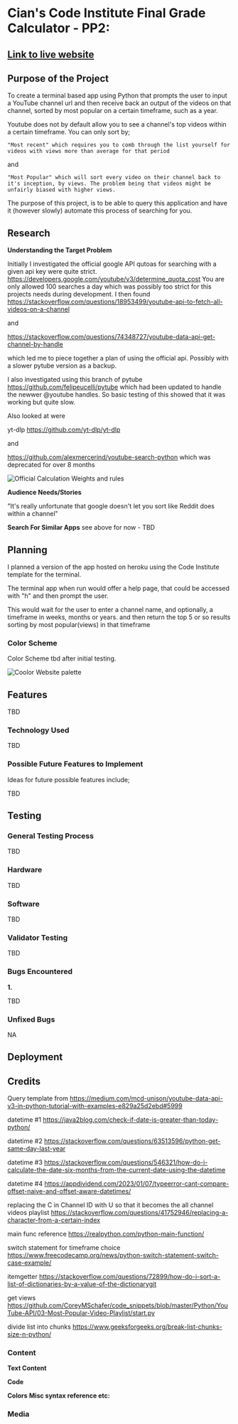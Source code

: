# Cian's Code Institute Final Grade Calculator - PP2:

## [Link to live website](https://youtube-channel-sorter.herokuapp.com/)

## __Purpose of the Project__
To create a terminal based app using Python that prompts the user to input a YouTube channel url and then receive back an output of the videos on that channel, sorted by most popular on a certain timeframe, such as a year.

Youtube does not by default allow you to see a channel's top videos within a certain timeframe. You can only sort by;

    "Most recent" which requires you to comb through the list yourself for videos with views more than average for that period

and

    "Most Popular" which will sort every video on their channel back to it's inception, by views. The problem being that videos might be unfairly biased with higher views.

The purpose of this project, is to be able to query this application and have it (however slowly) automate this process of searching for you.

## __Research__
__Understanding the Target Problem__

Initially I investigated the official google API qutoas for searching with a given api key were quite strict.
https://developers.google.com/youtube/v3/determine_quota_cost
You are only allowed 100 searches a day which was possibly too strict for this projects needs during development. I then found https://stackoverflow.com/questions/18953499/youtube-api-to-fetch-all-videos-on-a-channel

and

https://stackoverflow.com/questions/74348727/youtube-data-api-get-channel-by-handle

which led me to piece together a plan of using the official api. Possibly with a slower pytube version as a backup.

I also investigated using this branch of pytube
https://github.com/felipeucelli/pytube
which had been updated to handle the newwer @youtube handles.
So basic testing of this showed that it was working but quite slow.

Also looked at were

yt-dlp
https://github.com/yt-dlp/yt-dlp

and 

https://github.com/alexmercerind/youtube-search-python which was deprecated for over 8 months

![Official Calculation Weights and rules](docs/readme-images/target-rules-from-official-assessment-guide.png)

__Audience Needs/Stories__

"It's really unfortunate that google doesn't let you sort like Reddit does within a channel"

__Search For Similar Apps__
see above for now - TBD
## __Planning__
I  planned a version of the app hosted on heroku using the Code Institute template for the terminal.

The terminal app when run would offer a help page, that could be accessed with "h" and then prompt the user.

This would wait for the user to enter a channel name, and optionally, a timeframe in weeks, months or years. and then return the top 5 or so results sorting by most popular(views) in that timeframe

### __Color Scheme__
Color Scheme tbd after initial testing.

  ![Coolor Website palette](docs/readme-images/coolors-color-palette.png)



## __Features__
TBD

### __Technology Used__
TBD

### __Possible Future Features to Implement__
Ideas for future possible features include;

TBD


## __Testing__
### __General Testing Process__
TBD
### __Hardware__
TBD
### __Software__
TBD

### __Validator Testing__
TBD


### __Bugs Encountered__
 __1.__ 

TBD


### __Unfixed Bugs__
NA

## __Deployment__

## __Credits__
Query template from https://medium.com/mcd-unison/youtube-data-api-v3-in-python-tutorial-with-examples-e829a25d2ebd#5999

datetime #1 https://java2blog.com/check-if-date-is-greater-than-today-python/

datetime #2 https://stackoverflow.com/questions/63513596/python-get-same-day-last-year

datetime #3 https://stackoverflow.com/questions/546321/how-do-i-calculate-the-date-six-months-from-the-current-date-using-the-datetime

datetime #4 https://appdividend.com/2023/01/07/typeerror-cant-compare-offset-naive-and-offset-aware-datetimes/

replacing the C in Channel ID with U so that it becomes the all channel videos playlist
https://stackoverflow.com/questions/41752946/replacing-a-character-from-a-certain-index

main func reference https://realpython.com/python-main-function/

switch statement for timeframe choice https://www.freecodecamp.org/news/python-switch-statement-switch-case-example/

itemgetter https://stackoverflow.com/questions/72899/how-do-i-sort-a-list-of-dictionaries-by-a-value-of-the-dictionarygit 

get views https://github.com/CoreyMSchafer/code_snippets/blob/master/Python/YouTube-API/03-Most-Popular-Video-Playlist/start.py


divide list into chunks https://www.geeksforgeeks.org/break-list-chunks-size-n-python/


### __Content__
__Text Content__


__Code__


__Colors__
__Misc syntax reference etc:__

### __Media__
